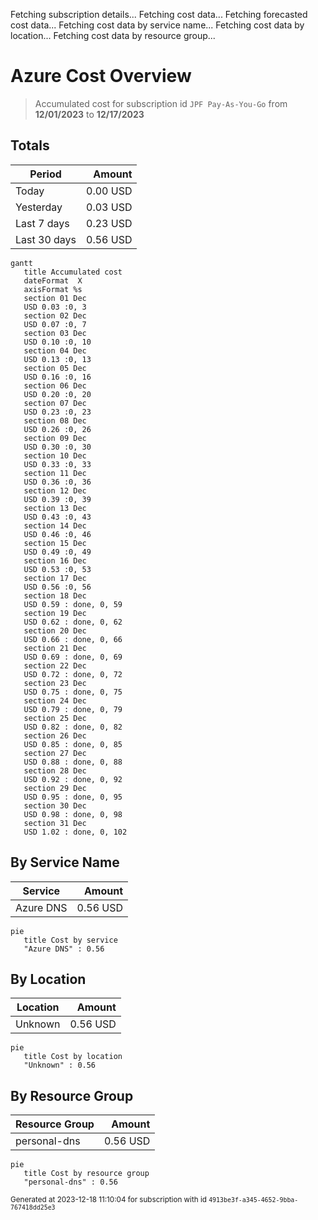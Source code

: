 Fetching subscription details...
Fetching cost data...
Fetching forecasted cost data...
Fetching cost data by service name...
Fetching cost data by location...
Fetching cost data by resource group...
# Azure Cost Overview

> Accumulated cost for subscription id `JPF Pay-As-You-Go` from **12/01/2023** to **12/17/2023**

## Totals

|Period|Amount|
|---|---:|
|Today|0.00 USD|
|Yesterday|0.03 USD|
|Last 7 days|0.23 USD|
|Last 30 days|0.56 USD|

```mermaid
gantt
   title Accumulated cost
   dateFormat  X
   axisFormat %s
   section 01 Dec
   USD 0.03 :0, 3
   section 02 Dec
   USD 0.07 :0, 7
   section 03 Dec
   USD 0.10 :0, 10
   section 04 Dec
   USD 0.13 :0, 13
   section 05 Dec
   USD 0.16 :0, 16
   section 06 Dec
   USD 0.20 :0, 20
   section 07 Dec
   USD 0.23 :0, 23
   section 08 Dec
   USD 0.26 :0, 26
   section 09 Dec
   USD 0.30 :0, 30
   section 10 Dec
   USD 0.33 :0, 33
   section 11 Dec
   USD 0.36 :0, 36
   section 12 Dec
   USD 0.39 :0, 39
   section 13 Dec
   USD 0.43 :0, 43
   section 14 Dec
   USD 0.46 :0, 46
   section 15 Dec
   USD 0.49 :0, 49
   section 16 Dec
   USD 0.53 :0, 53
   section 17 Dec
   USD 0.56 :0, 56
   section 18 Dec
   USD 0.59 : done, 0, 59
   section 19 Dec
   USD 0.62 : done, 0, 62
   section 20 Dec
   USD 0.66 : done, 0, 66
   section 21 Dec
   USD 0.69 : done, 0, 69
   section 22 Dec
   USD 0.72 : done, 0, 72
   section 23 Dec
   USD 0.75 : done, 0, 75
   section 24 Dec
   USD 0.79 : done, 0, 79
   section 25 Dec
   USD 0.82 : done, 0, 82
   section 26 Dec
   USD 0.85 : done, 0, 85
   section 27 Dec
   USD 0.88 : done, 0, 88
   section 28 Dec
   USD 0.92 : done, 0, 92
   section 29 Dec
   USD 0.95 : done, 0, 95
   section 30 Dec
   USD 0.98 : done, 0, 98
   section 31 Dec
   USD 1.02 : done, 0, 102
```

## By Service Name

|Service|Amount|
|---|---:|
|Azure DNS|0.56 USD|

```mermaid
pie
   title Cost by service
   "Azure DNS" : 0.56
```

## By Location

|Location|Amount|
|---|---:|
|Unknown|0.56 USD|

```mermaid
pie
   title Cost by location
   "Unknown" : 0.56
```

## By Resource Group

|Resource Group|Amount|
|---|---:|
|personal-dns|0.56 USD|

```mermaid
pie
   title Cost by resource group
   "personal-dns" : 0.56
```

<sup>Generated at 2023-12-18 11:10:04 for subscription with id `4913be3f-a345-4652-9bba-767418dd25e3`</sup>
